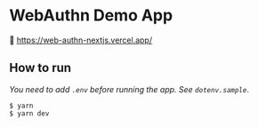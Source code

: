 # WebAuthn Demo App

:link: https://web-authn-nextjs.vercel.app/

## How to run

_You need to add `.env` before running the app. See `dotenv.sample`_.

```shell script
$ yarn
$ yarn dev
```
